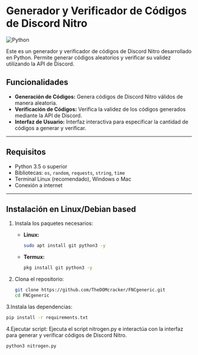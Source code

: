 # Generador y Verificador de Códigos de Discord Nitro

![Python](https://img.shields.io/badge/python-v3.8%2B-blue)

Este es un generador y verificador de códigos de Discord Nitro desarrollado en Python. Permite generar códigos aleatorios y verificar su validez utilizando la API de Discord.

## Funcionalidades
- **Generación de Códigos:** Genera códigos de Discord Nitro válidos de manera aleatoria.
- **Verificación de Códigos:** Verifica la validez de los códigos generados mediante la API de Discord.
- **Interfaz de Usuario:** Interfaz interactiva para especificar la cantidad de códigos a generar y verificar.

---

## Requisitos
- Python 3.5 o superior
- Bibliotecas: `os`, `random`, `requests`, `string`, `time`
- Terminal Linux (recomendado), Windows o Mac
- Conexión a internet
---
## Instalación en Linux/Debian based
1. Instala los paquetes necesarios:
   - **Linux:**
     ```bash
     sudo apt install git python3 -y
     ```
   - **Termux:**
     ```bash
     pkg install git python3 -y
     ```

2. Clona el repositorio:
   ```bash
   git clone https://github.com/TheDOMcracker/FNCgeneric.git
   cd FNCgeneric
   ```
3.Instala las dependencias:
```bash
pip install -r requirements.txt
```
4.Ejecutar script:
Ejecuta el script nitrogen.py e interactúa con la interfaz para generar y verificar códigos de Discord Nitro.
```bash
python3 nitrogen.py
```

